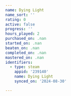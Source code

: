 ```yaml
---
name: Dying Light
name_sort: ''
rating: 0
active: false
progress: ''
hours_played: 2
purchased_on: .nan
started_on: .nan
beaten_on: .nan
completed_on: .nan
mastered_on: .nan
identifiers:
  - type: steam
    appid: '239140'
    name: Dying Light
    synced_on: '2024-08-30'

---
```

